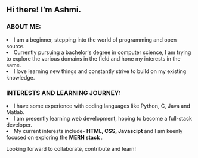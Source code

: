 <h2>Hi there! I’m Ashmi.</h2>
<h3>ABOUT ME:</h3>
<p>
<li>I am a beginner, stepping into the world of programming and open source.</li>
<li>Currently pursuing a bachelor's degree in computer science, I am trying to explore the various domains in the field and hone my interests in the same.</li>
<li> I love learning new things and constantly strive to build on my existing knowledge.</li></p>
<h3>INTERESTS AND LEARNING JOURNEY:</h3>
<p><li>I have some experience with coding languages like Python, C, Java and Matlab. </li>
<li> I am presently learning web development, hoping to become a full-stack developer.</li>
<li> My current interests include- <strong>HTML, CSS, Javascipt </strong>and I am keenly focused on exploring the <strong>MERN stack </strong>.</li>
</p>


Looking forward to collaborate, contribute and learn!

<!---
